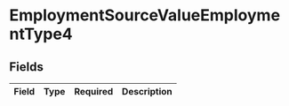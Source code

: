 # EmploymentSourceValueEmploymentType4


## Fields

| Field       | Type        | Required    | Description |
| ----------- | ----------- | ----------- | ----------- |